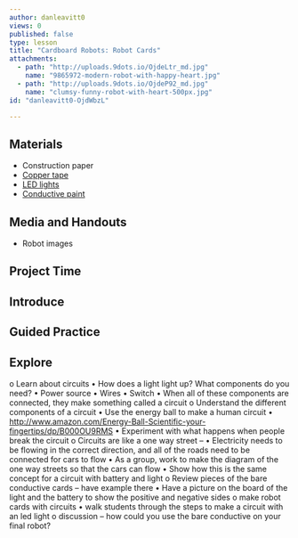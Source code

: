```yaml
---
author: danleavitt0
views: 0
published: false
type: lesson
title: "Cardboard Robots: Robot Cards"
attachments: 
  - path: "http://uploads.9dots.io/OjdeLtr_md.jpg"
    name: "9865972-modern-robot-with-happy-heart.jpg"
  - path: "http://uploads.9dots.io/OjdeP92_md.jpg"
    name: "clumsy-funny-robot-with-heart-500px.jpg"
id: "danleavitt0-OjdWbzL"

---
```


## Materials

- Construction paper
- [Copper tape](https://www.sparkfun.com/products/10561)
- [LED lights](https://www.sparkfun.com/products/12062)
- [Conductive paint](http://www.bareconductive.com/shop/electric-paint-10ml/)

## Media and Handouts

- Robot images

## Project Time

## Introduce

## Guided Practice

## Explore


o	Learn about circuits
•	How does a light light up? What components do you need?
•	Power source
•	Wires
•	Switch
•	When all of these components are connected, they make something called a circuit
o	Understand the different components of a circuit
•	Use the energy ball to make a human circuit
•	http://www.amazon.com/Energy-Ball-Scientific-your-fingertips/dp/B000OU9RMS
•	Experiment with what happens when people break the circuit
o	Circuits are like a one way street – 
•	Electricity needs to be flowing in the correct direction, and all of the roads need to be connected for cars to flow
•	As a group, work to make the diagram of the one way streets so that the cars can flow
•	Show how this is the same concept for a circuit with battery and light
o	Review pieces of the bare conductive cards – have example there
•	Have a picture on the board of the light and the battery to show the positive and negative sides
o	make robot cards with circuits
•	walk students through the steps to make a circuit with an led light
o	discussion – how could you use the bare conductive on your final robot?
